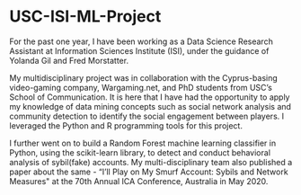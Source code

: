 # USC-ISI-ML-Project

For the past one year, I have been working as a Data Science Research Assistant at Information Sciences Institute (ISI), under the guidance of Yolanda Gil and Fred Morstatter. 

My multidisciplinary project was in collaboration with the Cyprus-basing video-gaming company, Wargaming.net, and PhD students from USC’s School of Communication. It is here that I have had the opportunity to apply my knowledge of data mining concepts such as social network analysis and community detection to identify the social engagement between players. I leveraged the Python and R programming tools for this project.

I further went on to build a Random Forest machine learning classifier in Python, using the scikit-learn library, to detect and conduct behavioral analysis of sybil(fake) accounts. My multi-disciplinary team also published a paper about the same - “I’ll Play on My Smurf Account: Sybils and Network Measures" at the 70th Annual ICA Conference, Australia in May 2020.
